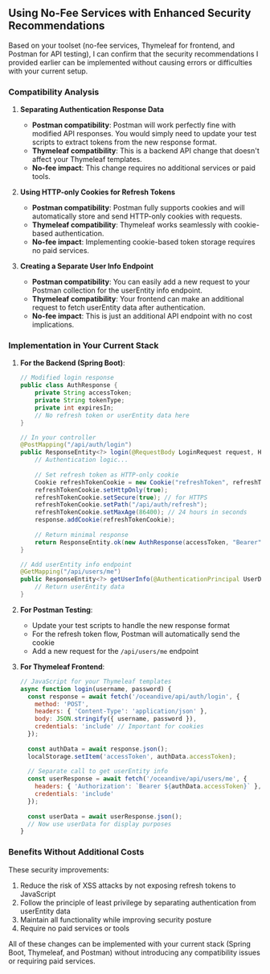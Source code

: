## Using No-Fee Services with Enhanced Security Recommendations

Based on your toolset (no-fee services, Thymeleaf for frontend, and Postman for API testing), I can confirm that the security recommendations I provided earlier can be implemented without causing errors or difficulties with your current setup.

### Compatibility Analysis

1. **Separating Authentication Response Data**
   - **Postman compatibility**: Postman will work perfectly fine with modified API responses. You would simply need to update your test scripts to extract tokens from the new response format.
   - **Thymeleaf compatibility**: This is a backend API change that doesn't affect your Thymeleaf templates.
   - **No-fee impact**: This change requires no additional services or paid tools.

2. **Using HTTP-only Cookies for Refresh Tokens**
   - **Postman compatibility**: Postman fully supports cookies and will automatically store and send HTTP-only cookies with requests.
   - **Thymeleaf compatibility**: Thymeleaf works seamlessly with cookie-based authentication.
   - **No-fee impact**: Implementing cookie-based token storage requires no paid services.

3. **Creating a Separate User Info Endpoint**
   - **Postman compatibility**: You can easily add a new request to your Postman collection for the userEntity info endpoint.
   - **Thymeleaf compatibility**: Your frontend can make an additional request to fetch userEntity data after authentication.
   - **No-fee impact**: This is just an additional API endpoint with no cost implications.

### Implementation in Your Current Stack

1. **For the Backend (Spring Boot)**:
   ```java
   // Modified login response
   public class AuthResponse {
       private String accessToken;
       private String tokenType;
       private int expiresIn;
       // No refresh token or userEntity data here
   }
   
   // In your controller
   @PostMapping("/api/auth/login")
   public ResponseEntity<?> login(@RequestBody LoginRequest request, HttpServletResponse response) {
       // Authentication logic...
       
       // Set refresh token as HTTP-only cookie
       Cookie refreshTokenCookie = new Cookie("refreshToken", refreshToken);
       refreshTokenCookie.setHttpOnly(true);
       refreshTokenCookie.setSecure(true); // for HTTPS
       refreshTokenCookie.setPath("/api/auth/refresh");
       refreshTokenCookie.setMaxAge(86400); // 24 hours in seconds
       response.addCookie(refreshTokenCookie);
       
       // Return minimal response
       return ResponseEntity.ok(new AuthResponse(accessToken, "Bearer", 3600));
   }
   
   // Add userEntity info endpoint
   @GetMapping("/api/users/me")
   public ResponseEntity<?> getUserInfo(@AuthenticationPrincipal UserDetails userDetails) {
       // Return userEntity data
   }
   ```

2. **For Postman Testing**:
   - Update your test scripts to handle the new response format
   - For the refresh token flow, Postman will automatically send the cookie
   - Add a new request for the `/api/users/me` endpoint

3. **For Thymeleaf Frontend**:
   ```javascript
   // JavaScript for your Thymeleaf templates
   async function login(username, password) {
     const response = await fetch('/oceandive/api/auth/login', {
       method: 'POST',
       headers: { 'Content-Type': 'application/json' },
       body: JSON.stringify({ username, password }),
       credentials: 'include' // Important for cookies
     });
     
     const authData = await response.json();
     localStorage.setItem('accessToken', authData.accessToken);
     
     // Separate call to get userEntity info
     const userResponse = await fetch('/oceandive/api/users/me', {
       headers: { 'Authorization': `Bearer ${authData.accessToken}` },
       credentials: 'include'
     });
     
     const userData = await userResponse.json();
     // Now use userData for display purposes
   }
   ```

### Benefits Without Additional Costs

These security improvements:
1. Reduce the risk of XSS attacks by not exposing refresh tokens to JavaScript
2. Follow the principle of least privilege by separating authentication from userEntity data
3. Maintain all functionality while improving security posture
4. Require no paid services or tools

All of these changes can be implemented with your current stack (Spring Boot, Thymeleaf, and Postman) without introducing any compatibility issues or requiring paid services.